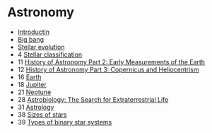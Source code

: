 ﻿# Astronomy

- [Introductin](introduction)
- [Big bang](big-bang)
- [Stellar evolution](stellar-evolution)
- 4 [Stellar classification](stellar-classification)
- 11 [History of Astronomy Part 2: Early Measurements of the Earth](early-measurements-earth)
- 12 [History of Astronomy Part 3: Copernicus and Heliocentrism](copernicus-heliocentrism)
- 16 [Earth](earth)
- 18 [Jupiter](jupiter)
- 21 [Neptune](neptune)
- 28 [Astrobiology: The Search for Extraterrestrial Life](astrobiology)
- 31 [Astrology](astrology)
- 38 [Sizes of stars](sizes-of-stars)
- 39 [Types of binary star systems](types-of-binary-star-systems)